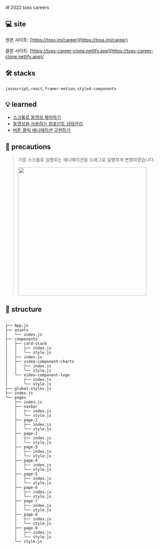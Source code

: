 i# 2022 toss careers

## 💻 site

원본 사이트: [https://toss.im/career](https://toss.im/career)

클론 사이트: [https://toss-career-clone.netlify.app](https://toss-career-clone.netlify.app)/

## 🛠 stacks

`javascript`, `react`, `framer-motion`, `styled-components`

## 💡 learned

- [스크롤로 동영상 제어하기 ](https://velog.io/@kt5680608/%EC%8A%A4%ED%81%AC%EB%A1%A4%EB%A1%9C-%EB%8F%99%EC%98%81%EC%83%81-%EC%A0%9C%EC%96%B4%ED%95%98%EA%B8%B0)
- [동영상을 사용하는 컴포넌트 상태관리](https://velog.io/@kt5680608/%EB%8F%99%EC%98%81%EC%83%81%EC%9D%84-%EC%82%AC%EC%9A%A9%ED%95%98%EB%8A%94-%EC%BB%B4%ED%8F%AC%EB%84%8C%ED%8A%B8-%EC%83%81%ED%83%9C%EA%B4%80%EB%A6%AC)
- [버튼 클릭 애니메이션 구현하기](https://velog.io/@kt5680608/%EB%B2%84%ED%8A%BC-%ED%81%B4%EB%A6%AD-%EC%95%A0%EB%8B%88%EB%A9%94%EC%9D%B4%EC%85%98-%EA%B5%AC%ED%98%84%ED%95%98%EA%B8%B0)

## 📌 precautions

> 기존 스크롤로 실행되는 애니메이션을 드래그로 실행하게 변형하였습니다.
>
> <img src = "https://velog.velcdn.com/images/kt5680608/post/9ff7cfdb-8b17-4a3d-8f6d-4b9738404e0e/image.png" width = "400px"></img>

## 📔 structure

```
.
├── App.js
├── assets
│   └── index.js
├── components
│   ├── card-stack
│   │   ├── index.js
│   │   └── style.js
│   ├── index.js
│   ├── video-component-charts
│   │   ├── index.js
│   │   └── style.js
│   └── video-component-logo
│       ├── index.js
│       └── style.js
├── global-styles.js
├── index.js
└── pages
    ├── index.js
    ├── navbar
    │   ├── index.js
    │   └── style.js
    ├── page-1
    │   ├── index.js
    │   └── style.js
    ├── page-2
    │   ├── index.js
    │   └── style.js
    ├── page-3
    │   ├── index.js
    │   └── style.js
    ├── page-4
    │   ├── index.js
    │   └── style.js
    ├── page-5
    │   ├── index.js
    │   └── style.js
    ├── page-6
    │   ├── index.js
    │   └── style.js
    ├── page-7
    │   ├── index.js
    │   └── style.js
    ├── page-8
    │   ├── index.js
    │   └── style.js
    ├── page-9
    │   ├── index.js
    │   └── style.js
    └── style.js
```
